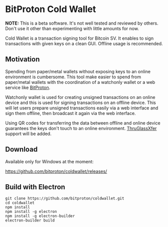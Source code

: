 BitProton Cold Wallet
=======
**NOTE:** This is a beta software. It's not well tested and reviewed by others. Don't use it other than experimenting with little amounts for now.

Cold Wallet is a transaction signing tool for Bitcoin SV. It enables to sign transactions with given keys on a clean GUI. Offline usage is recommended.

## Motivation

Spending from paper/metal wallets without exposing keys to an online environment is cumbersome. This tool make easier to spend from paper/metal wallets with the coordination of a watchonly wallet or a web service like [BitProton](https://bitproton.com). 

Watchonly wallet is used for creating unsigned transactions on an online device and this is used for signing transactions on an offline device. This will let users prepare unsigned transactions easily via a web interface and sign them offline, then broadcast it again via the web interface.

Using QR codes for transferring the data between offline and online device guarantees the keys don't touch to an online environment. [ThruGlassXfer](http://thruglassxfer.com/#Look) support will be added.

## Download

Available only for Windows at the moment:

https://github.com/bitproton/coldwallet/releases/

## Build with Electron

```
git clone https://github.com/bitproton/coldwallet.git
cd coldwallet
npm install
npm install -g electron
npm install -g electron-builder
electron-builder build
```
